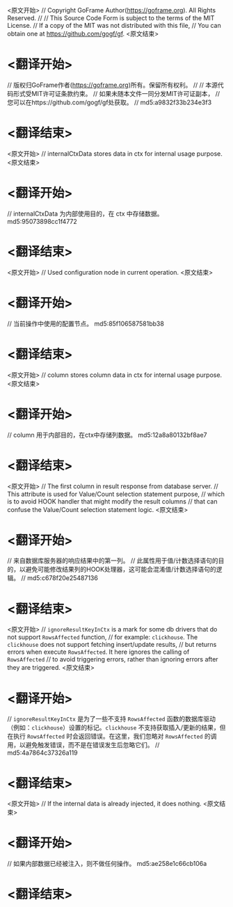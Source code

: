 
<原文开始>
// Copyright GoFrame Author(https://goframe.org). All Rights Reserved.
//
// This Source Code Form is subject to the terms of the MIT License.
// If a copy of the MIT was not distributed with this file,
// You can obtain one at https://github.com/gogf/gf.
<原文结束>

# <翻译开始>
// 版权归GoFrame作者(https://goframe.org)所有。保留所有权利。
//
// 本源代码形式受MIT许可证条款约束。
// 如果未随本文件一同分发MIT许可证副本，
// 您可以在https://github.com/gogf/gf处获取。
// md5:a9832f33b234e3f3
# <翻译结束>


<原文开始>
// internalCtxData stores data in ctx for internal usage purpose.
<原文结束>

# <翻译开始>
// internalCtxData 为内部使用目的，在 ctx 中存储数据。 md5:95073898cc1f4772
# <翻译结束>


<原文开始>
// Used configuration node in current operation.
<原文结束>

# <翻译开始>
// 当前操作中使用的配置节点。 md5:85f106587581bb38
# <翻译结束>


<原文开始>
// column stores column data in ctx for internal usage purpose.
<原文结束>

# <翻译开始>
// column 用于内部目的，在ctx中存储列数据。 md5:12a8a80132bf8ae7
# <翻译结束>


<原文开始>
	// The first column in result response from database server.
	// This attribute is used for Value/Count selection statement purpose,
	// which is to avoid HOOK handler that might modify the result columns
	// that can confuse the Value/Count selection statement logic.
<原文结束>

# <翻译开始>
// 来自数据库服务器的响应结果中的第一列。
// 此属性用于值/计数选择语句的目的，以避免可能修改结果列的HOOK处理器，这可能会混淆值/计数选择语句的逻辑。
// md5:c678f20e25487136
# <翻译结束>


<原文开始>
	// `ignoreResultKeyInCtx` is a mark for some db drivers that do not support `RowsAffected` function,
	// for example: `clickhouse`. The `clickhouse` does not support fetching insert/update results,
	// but returns errors when execute `RowsAffected`. It here ignores the calling of `RowsAffected`
	// to avoid triggering errors, rather than ignoring errors after they are triggered.
<原文结束>

# <翻译开始>
// `ignoreResultKeyInCtx` 是为了一些不支持 `RowsAffected` 函数的数据库驱动（例如：`clickhouse`）设置的标记。`clickhouse` 不支持获取插入/更新的结果，但在执行 `RowsAffected` 时会返回错误。在这里，我们忽略对 `RowsAffected` 的调用，以避免触发错误，而不是在错误发生后忽略它们。
// md5:4a7864c37326a119
# <翻译结束>


<原文开始>
// If the internal data is already injected, it does nothing.
<原文结束>

# <翻译开始>
// 如果内部数据已经被注入，则不做任何操作。 md5:ae258e1c66cb106a
# <翻译结束>

